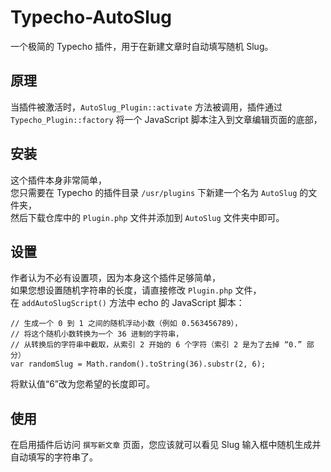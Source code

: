 # Typecho-AutoSlug
一个极简的 Typecho 插件，用于在新建文章时自动填写随机 Slug。

## 原理
当插件被激活时，`AutoSlug_Plugin::activate` 方法被调用，插件通过 `Typecho_Plugin::factory` 将一个 JavaScript 脚本注入到文章编辑页面的底部，  

## 安装
这个插件本身非常简单，  
您只需要在 Typecho 的插件目录 `/usr/plugins` 下新建一个名为 `AutoSlug` 的文件夹，  
然后下载仓库中的 `Plugin.php` 文件并添加到 `AutoSlug` 文件夹中即可。

## 设置
作者认为不必有设置项，因为本身这个插件足够简单，  
如果您想设置随机字符串的长度，请直接修改 `Plugin.php` 文件，  
在 `addAutoSlugScript()` 方法中 echo 的 JavaScript 脚本：
```
// 生成一个 0 到 1 之间的随机浮动小数（例如 0.563456789），
// 将这个随机小数转换为一个 36 进制的字符串，
// 从转换后的字符串中截取，从索引 2 开始的 6 个字符（索引 2 是为了去掉 “0.” 部分）
var randomSlug = Math.random().toString(36).substr(2, 6);
```
将默认值“6”改为您希望的长度即可。

## 使用
在启用插件后访问 `撰写新文章` 页面，您应该就可以看见 Slug 输入框中随机生成并自动填写的字符串了。
